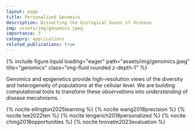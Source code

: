 ```yaml
---
layout: page
title: Personalized Genomics
description: Dissecting the biological bases of disease
img: assets/img/genomics.jpeg
importance: 3
category: applications
related_publications: true
---
```


<div class="row">
  <div class="col-md-6 mx-auto">
{% include figure.liquid loading="eager" path="assets/img/genomics.jpeg" title="genomics" class="img-fluid rounded z-depth-1" %}
</div>
</div>

Genomics and epigenetics provide high-resolution views of the diversity and heterogeneity of populations at the cellular level. We are building computational tools to transform these _observations_ into _understanding_ of disease mecahnisms.

{% nocite ellington2025learning %}
{% nocite wang2018precision %}
{% nocite lee2022ten %}
{% nocite lengerich2018personalized %}
{% nocite ching2018opportunities %}
{% nocite hrovatin2023evaluation %}

<br /><br />
